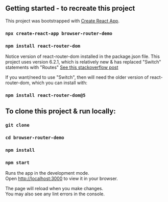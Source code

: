 ## Getting started - to recreate this project

This project was bootstrapped with [Create React App](https://github.com/facebook/create-react-app).

### `npx create-react-app browser-router-demo`

### `npm install react-router-dom`

Notice version of react-router-dom installed in the package.json file.
This project uses version 6.2.1, which is relatively new & has replaced "Switch" statements with "Routes"
[See this stackoverflow post](https://stackoverflow.com/questions/63124161/attempted-import-error-switch-is-not-exported-from-react-router-dom/69849271#69849271)

If you want/need to use "Switch", then will need the older version of react-router-dom, which you can install with:

### `npm install react-router-dom@5`

## To clone this project & run locally:

### `git clone `

### `cd browser-router-demo`

### `npm install`

### `npm start`

Runs the app in the development mode.\
Open [http://localhost:3000](http://localhost:3000) to view it in your browser.

The page will reload when you make changes.\
You may also see any lint errors in the console.
